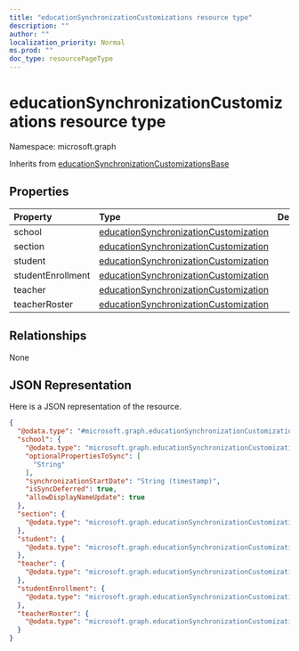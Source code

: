 ```yaml
---
title: "educationSynchronizationCustomizations resource type"
description: ""
author: ""
localization_priority: Normal
ms.prod: ""
doc_type: resourcePageType
---
```


# educationSynchronizationCustomizations resource type


Namespace: microsoft.graph




Inherits from [educationSynchronizationCustomizationsBase](../resources/educationsynchronizationcustomizationsbase.md)

## Properties
|Property|Type|Description|
|:---|:---|:---|
|school|[educationSynchronizationCustomization](../resources/educationsynchronizationcustomization.md)||
|section|[educationSynchronizationCustomization](../resources/educationsynchronizationcustomization.md)||
|student|[educationSynchronizationCustomization](../resources/educationsynchronizationcustomization.md)||
|studentEnrollment|[educationSynchronizationCustomization](../resources/educationsynchronizationcustomization.md)||
|teacher|[educationSynchronizationCustomization](../resources/educationsynchronizationcustomization.md)||
|teacherRoster|[educationSynchronizationCustomization](../resources/educationsynchronizationcustomization.md)||

## Relationships
None

## JSON Representation
Here is a JSON representation of the resource.
<!-- {
  "blockType": "resource",
  "@odata.type": "microsoft.graph.educationSynchronizationCustomizations"
}
-->
``` json
{
  "@odata.type": "#microsoft.graph.educationSynchronizationCustomizations",
  "school": {
    "@odata.type": "microsoft.graph.educationSynchronizationCustomization",
    "optionalPropertiesToSync": [
      "String"
    ],
    "synchronizationStartDate": "String (timestamp)",
    "isSyncDeferred": true,
    "allowDisplayNameUpdate": true
  },
  "section": {
    "@odata.type": "microsoft.graph.educationSynchronizationCustomization"
  },
  "student": {
    "@odata.type": "microsoft.graph.educationSynchronizationCustomization"
  },
  "teacher": {
    "@odata.type": "microsoft.graph.educationSynchronizationCustomization"
  },
  "studentEnrollment": {
    "@odata.type": "microsoft.graph.educationSynchronizationCustomization"
  },
  "teacherRoster": {
    "@odata.type": "microsoft.graph.educationSynchronizationCustomization"
  }
}
```


